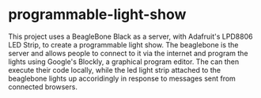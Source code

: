 programmable-light-show
=======================

This project uses a BeagleBone Black as a server, with Adafruit's LPD8806 LED Strip, to create a programmable light show. The beaglebone is the server and allows people to connect to it via the internet and program the lights using Google's Blockly, a graphical program editor. The can then execute their code locally, while the led light strip attached to the beaglebone lights up accoridingly in response to messages sent from connected browsers.

